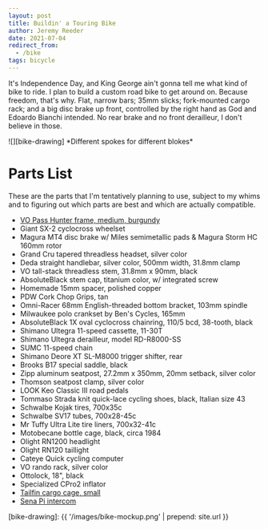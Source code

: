 ```yaml
---
layout: post
title: Buildin' a Touring Bike
author: Jeremy Reeder
date: 2021-07-04
redirect_from:
  - /bike
tags: bicycle
---
```


It's Independence Day, and King George ain't gonna tell me what kind of bike to
ride. I plan to build a custom road bike to get around on. Because freedom,
that's why. Flat, narrow bars; 35mm slicks; fork-mounted cargo rack; and a big
disc brake up front, controlled by the right hand as God and Edoardo Bianchi
intended. No rear brake and no front derailleur, I don't believe in those.

<div class="gallery" markdown=1>
![][bike-drawing]
*Different spokes for different blokes*
</div>

# Parts List

These are the parts that I'm tentatively planning to use, subject to my whims
and to figuring out which parts are best and which are actually compatible.

- [VO Pass Hunter frame, medium, burgundy][frame]
- Giant SX-2 cyclocross wheelset
- Magura MT4 disc brake w/ Miles semimetallic pads & Magura Storm HC 160mm rotor
- Grand Cru tapered threadless headset, silver color
- Deda straight handlebar, silver color, 500mm width, 31.8mm clamp
- VO tall-stack threadless stem, 31.8mm x 90mm, black
- AbsoluteBlack stem cap, titanium color, w/ integrated screw
- Homemade 15mm spacer, polished copper
- PDW Cork Chop Grips, tan
- Omni-Racer 68mm English-threaded bottom bracket, 103mm spindle
- Milwaukee polo crankset by Ben's Cycles, 165mm
- AbsoluteBlack 1X oval cyclocross chainring, 110/5 bcd, 38-tooth, black
- Shimano Ultegra 11-speed cassette, 11-30T
- Shimano Ultegra derailleur, model RD-R8000-SS
- SUMC 11-speed chain
- Shimano Deore XT SL-M8000 trigger shifter, rear
- Brooks B17 special saddle, black
- Zipp aluminum seatpost, 27.2mm x 350mm, 20mm setback, silver color
- Thomson seatpost clamp, silver color
- LOOK Keo Classic III road pedals
- Tommaso Strada knit quick-lace cycling shoes, black, Italian size 43
- Schwalbe Kojak tires, 700x35c
- Schwalbe SV17 tubes, 700x28-45c
- Mr Tuffy Ultra Lite tire liners, 700x32-41c
- Motobecane bottle cage, black, circa 1984
- Olight RN1200 headlight
- Olight RN120 taillight
- Cateye Quick cycling computer
- VO rando rack, silver color
- Ottolock, 18", black
- Specialized CPro2 inflator
- [Tailfin cargo cage, small][cargo-cage]
- [Sena Pi intercom][intercom]

[bike-drawing]: {{ '/images/bike-mockup.png' | prepend: site.url }}

[cargo-cage]:     https://www.tailfin.cc/product/cargo-cages/cargo-cage/
[frame]:          https://velo-orange.com/collections/pass-hunter/products/pass-hunter?variant=31812586864777
[intercom]:       https://www.amazon.com/dp/B092P6N95X
